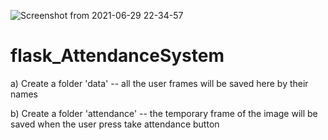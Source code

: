 ![Screenshot from 2021-06-29 22-34-57](https://user-images.githubusercontent.com/48386064/123840299-c82ac780-d92b-11eb-8eb0-282dc152ee40.png)
# flask_AttendanceSystem

a) Create a folder 'data' 
-- all the user frames will be saved here by their names

b) Create a folder 'attendance'
-- the temporary frame of the image will be saved when the user press take attendance button
